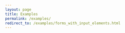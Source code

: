 ```yaml
---
layout: page
title: Examples
permalink: /examples/
redirect_to: /examples/forms_with_input_elements.html
---
```


